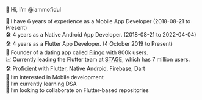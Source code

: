 👋 Hi, I’m @iammofidul 

  
🍎 I have 6 years of experience as a Mobile App Developer  (2018-08-21 to Present)  
🛠️ 4 years as a Native Android App Developer.  (2018-08-21 to 2022-04-04)  
🛠️ 4 years as a Flutter App Developer.  (4 October 2019 to Present)  
🚀 Founder of a dating app called [Flingo](https://play.google.com/store/apps/details?id=com.contactmofidul.fling&hl=en-IN) with 800k users.     
📈 Currently leading the Flutter team at [STAGE](https://www.stage.in/haryanvi), which has 7 million users.   
🛠️ Proficient with Flutter, Native Android, Firebase, Dart  
👀 I’m interested in Mobile development   
🌱 I’m currently learning DSA   
💞️ I’m looking to collaborate on Flutter-based repositories 

<!---
iammofidul/iammofidul is a ✨ special ✨ repository because its `README.md` (this file) appears on your GitHub profile.
You can click the Preview link to take a look at your changes.
--->


